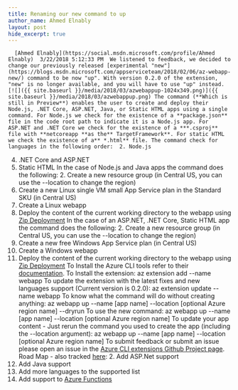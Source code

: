 ```yaml
---
title: Renaming our new command to up
author_name: Ahmed Elnably
layout: post
hide_excerpt: true
---
```

      [Ahmed Elnably](https://social.msdn.microsoft.com/profile/Ahmed Elnably)  3/22/2018 5:12:33 PM  We listened to feedback, we decided to change our previously released [experimental "new"](https://blogs.msdn.microsoft.com/appserviceteam/2018/02/06/az-webapp-new/) command to be now "up". With version 0.2.0 of the extension, "new" is no longer available, and you will have to use "up" instead. [![]({{ site.baseurl }}/media/2018/03/azwebappup-1024x349.png)]({{ site.baseurl }}/media/2018/03/azwebappup.png) The command (**Which is still in Preview**) enables the user to create and deploy their Node.js, .NET Core, ASP.NET, Java, or Static HTML apps using a single command. For Node.js we check for the existence of a **package.json** file in the code root path to indicate it is a Node.js app. For ASP.NET and .NET Core we check for the existence of a ***.csproj** file with **netcoreapp **as the** TargetFramework**. For static HTML we check the existence of a** *.html** file. The command check for languages in the following order:  2. Node.js
 4. .NET Core and ASP.NET
 6. Static HTML
  In the case of Node.js and Java apps the command does the following:  2. Create a new resource group (in Central US, you can use the --location to change the region)
 4. Create a new Linux single VM small App Service plan in the Standard SKU (in Central US)
 6. Create a Linux webapp
 8. Deploy the content of the current working directory to the webapp using [Zip Deployment](https://blogs.msdn.microsoft.com/appserviceteam/2017/10/16/zip-push-deployment-for-web-apps-functions-and-webjobs/)
  In the case of an ASP.NET, .NET Core, Static HTML app the command does the following:  2. Create a new resource group (in Central US, you can use the --location to change the region)
 4. Create a new free Windows App Service plan (in Central US)
 6. Create a Windows webapp
 8. Deploy the content of the current working directory to the webapp using [Zip Deployment](https://blogs.msdn.microsoft.com/appserviceteam/2017/10/16/zip-push-deployment-for-web-apps-functions-and-webjobs/)
  To Install the Azure CLI tools refer to their [documentation](https://docs.microsoft.com/en-us/cli/azure/install-azure-cli?view=azure-cli-latest). To Install the extension: az extension add --name webapp To update the extension with the latest fixes and new languages support (Current version is 0.2.0): az extension update --name webapp To know what the command will do without creating anything: az webapp up --name [app name] --location [optional Azure region name] --dryrun To use the new command: az webapp up --name [app name] --location [optional Azure region name] To update your app content - Just rerun the command you used to create the app (including the --location argument): az webapp up --name [app name] --location [optional Azure region name] To submit feedback or submit an issue please open an issue in the [Azure CLI extensions Github Project page](https://aka.ms/webapp-extension-issues). Road Map - also tracked [here](https://aka.ms/webapp-extension-issues):  2. Add ASP.Net support
 4. Add Java support
 6. Add more languages to the supported list
 8. Add support to [Azure Functions](https://azure.microsoft.com/en-us/services/functions/)
        
